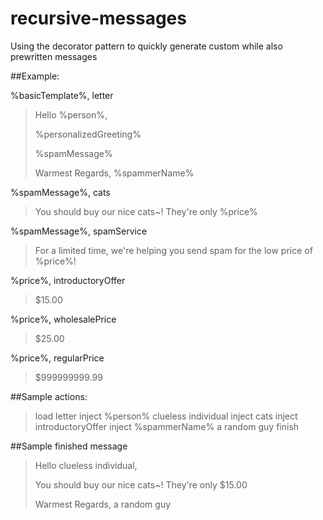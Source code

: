# recursive-messages
Using the decorator pattern to quickly generate custom while also prewritten messages 

##Example:


%basicTemplate%, letter
>Hello %person%,
>
>%personalizedGreeting% 
>
>%spamMessage%
>
>Warmest Regards,
>%spammerName%



%spamMessage%, cats
>You should buy our nice cats~! They're only %price%


%spamMessage%, spamService
>For a limited time, we're helping you send spam for the low price of %price%!


%price%, introductoryOffer
>$15.00

%price%, wholesalePrice
>$25.00

%price%, regularPrice
>$999999999.99

##Sample actions:
>load letter
>inject %person% clueless individual
>inject cats
>inject introductoryOffer
>inject %spammerName% a random guy
>finish

##Sample finished message
>Hello clueless individual,
>
>You should buy our nice cats~! They're only $15.00
>
>Warmest Regards,
>a random guy
